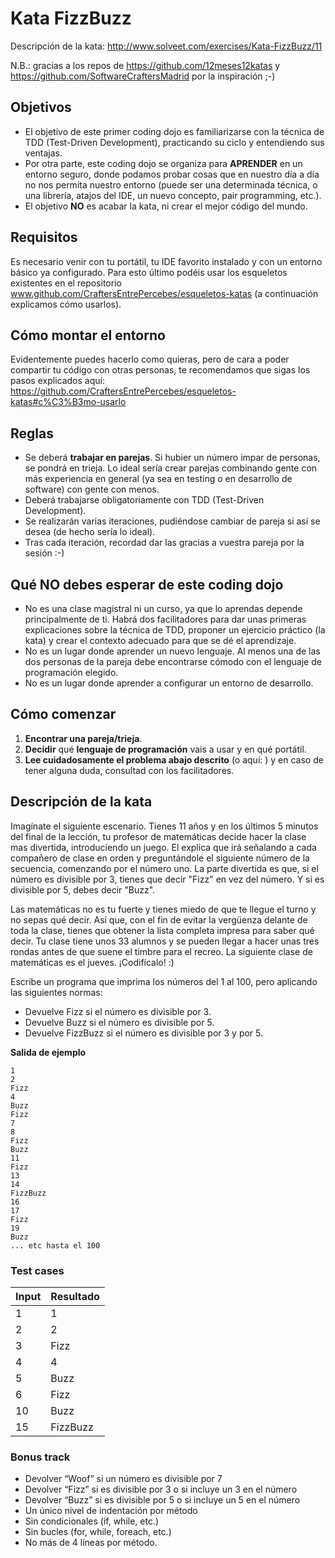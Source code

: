 # Kata FizzBuzz

Descripción de la kata: http://www.solveet.com/exercises/Kata-FizzBuzz/11

N.B.: gracias a los repos de https://github.com/12meses12katas y https://github.com/SoftwareCraftersMadrid por la inspiración ;-)


## Objetivos
* El objetivo de este primer coding dojo es familiarizarse con la técnica de TDD (Test-Driven Development), practicando su ciclo y entendiendo sus ventajas.
* Por otra parte, este coding dojo se organiza para **APRENDER** en un entorno seguro, donde podamos probar cosas que en nuestro día a día no nos permita nuestro entorno (puede ser una determinada técnica, o una librería, atajos del IDE, un nuevo concepto, pair programming, etc.).
* El objetivo **NO** es acabar la kata, ni crear el mejor código del mundo.


## Requisitos
Es necesario venir con tu portátil, tu IDE favorito instalado y con un entorno básico ya configurado. Para esto último podéis usar los esqueletos existentes en el repositorio www.github.com/CraftersEntrePercebes/esqueletos-katas (a continuación explicamos cómo usarlos).

## Cómo montar el entorno
Evidentemente puedes hacerlo como quieras, pero de cara a poder compartir tu código con otras personas, te recomendamos que sigas los pasos explicados aquí: https://github.com/CraftersEntrePercebes/esqueletos-katas#c%C3%B3mo-usarlo

## Reglas
* Se deberá **trabajar en parejas**. Si hubier un número impar de personas, se pondrá en trieja. Lo ideal sería crear parejas combinando gente con más experiencia en general (ya sea en testing o en desarrollo de software) con gente con menos.
* Deberá trabajarse obligatoriamente con TDD (Test-Driven Development).
* Se realizarán varias iteraciones, pudiéndose cambiar de pareja si así se desea (de hecho sería lo ideal).
* Tras cada iteración, recordad dar las gracias a vuestra pareja por la sesión :-)


## Qué NO debes esperar de este coding dojo
* No es una clase magistral ni un curso, ya que lo aprendas depende principalmente de ti. Habrá dos facilitadores para dar unas primeras explicaciones sobre la técnica de TDD, proponer un ejercicio práctico (la kata) y crear el contexto adecuado para que se dé el aprendizaje.
* No es un lugar donde aprender un nuevo lenguaje. Al menos una de las dos personas de la pareja debe encontrarse cómodo con el lenguaje de programación elegido.
* No es un lugar donde aprender a configurar un entorno de desarrollo.


## Cómo comenzar
1. **Encontrar una pareja/trieja**.
2. **Decidir** qué **lenguaje de programación** vais a usar y en qué portátil.
3. **Lee cuidadosamente el problema abajo descrito** (o aquí: ) y en caso de tener alguna duda, consultad con los facilitadores.


## Descripción de la kata

Imagínate el siguiente escenario. Tienes 11 años y en los últimos 5 minutos del final de la lección, tu profesor de matemáticas decide hacer la clase mas divertida, introduciendo un juego. El explica que irá señalando a cada compañero de clase en orden y preguntándole el siguiente número de la secuencia, comenzando por el número uno. La parte divertida es que, si el número es divisible por 3, tienes que decir "Fizz" en vez del número. Y si es divisible por 5, debes decir "Buzz".

Las matemáticas no es tu fuerte y tienes miedo de que te llegue el turno y no sepas qué decir. Así que, con el fin de evitar la vergüenza delante de toda la clase, tienes que obtener la lista completa impresa para saber qué decir. Tu clase tiene unos 33 alumnos y se pueden llegar a hacer unas tres rondas antes de que suene el timbre para el recreo. La siguiente clase de matemáticas es el jueves. ¡Codifícalo! :)

Escribe un programa que imprima los números del 1 al 100, pero aplicando las siguientes normas:

* Devuelve Fizz si el número es divisible por 3.
* Devuelve Buzz si el número es divisible por 5.
* Devuelve FizzBuzz si el número es divisible por 3 y por 5.

**Salida de ejemplo**
```
1
2
Fizz
4
Buzz
Fizz
7
8
Fizz
Buzz
11
Fizz
13
14
FizzBuzz
16
17
Fizz
19
Buzz
... etc hasta el 100
```

### Test cases

| Input | Resultado |
|-------|-----------|
| 1     | 1         |
| 2     | 2         |
| 3     | Fizz      |
| 4     | 4         |
| 5     | Buzz      |
| 6     | Fizz      |
| 10    | Buzz      |
| 15    | FizzBuzz  |



### Bonus track
* Devolver “Woof” si un número es divisible por 7
* Devolver “Fizz” si es divisible por 3 o si incluye un 3 en el número
* Devolver “Buzz” si es divisible por 5 o si incluye un 5 en el número
* Un único nivel de indentación por método
* Sin condicionales (if, while, etc.)
* Sin bucles (for, while, foreach, etc.)
* No más de 4 líneas por método.    
